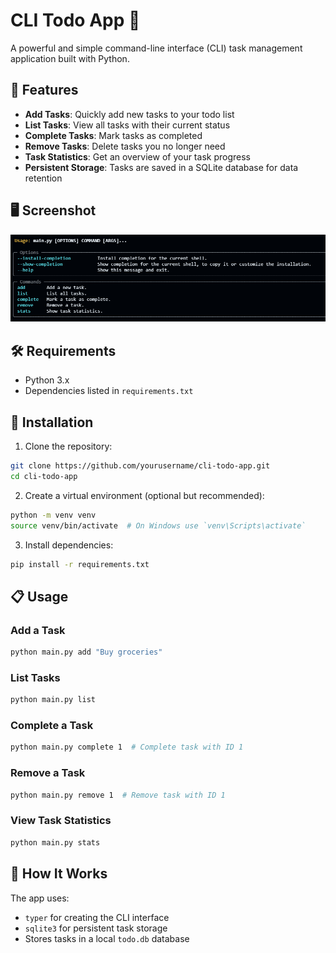 # CLI Todo App 📝

A powerful and simple command-line interface (CLI) task management application built with Python.

## 🌟 Features

- **Add Tasks**: Quickly add new tasks to your todo list
- **List Tasks**: View all tasks with their current status
- **Complete Tasks**: Mark tasks as completed
- **Remove Tasks**: Delete tasks you no longer need
- **Task Statistics**: Get an overview of your task progress
- **Persistent Storage**: Tasks are saved in a SQLite database for data retention

## 🖥️ Screenshot

![App Screenshot](screenshot.png)

## 🛠️ Requirements

- Python 3.x
- Dependencies listed in `requirements.txt`

## 🚀 Installation

1. Clone the repository:
```bash
git clone https://github.com/yourusername/cli-todo-app.git
cd cli-todo-app
```

2. Create a virtual environment (optional but recommended):
```bash
python -m venv venv
source venv/bin/activate  # On Windows use `venv\Scripts\activate`
```

3. Install dependencies:
```bash
pip install -r requirements.txt
```

## 📋 Usage

### Add a Task
```bash
python main.py add "Buy groceries"
```

### List Tasks
```bash
python main.py list
```

### Complete a Task
```bash
python main.py complete 1  # Complete task with ID 1
```

### Remove a Task
```bash
python main.py remove 1  # Remove task with ID 1
```

### View Task Statistics
```bash
python main.py stats
```

## 🔧 How It Works

The app uses:
- `typer` for creating the CLI interface
- `sqlite3` for persistent task storage
- Stores tasks in a local `todo.db` database

